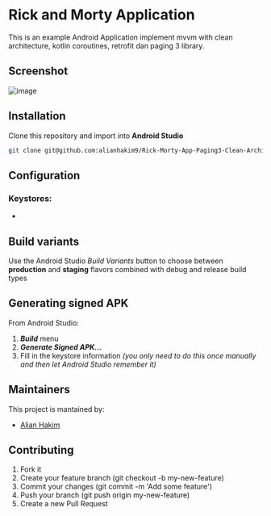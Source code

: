 # Rick and Morty Application

This is an example Android Application implement mvvm with clean architecture, kotlin coroutines, retrofit dan paging 3 library.

## Screenshot
![image](https://user-images.githubusercontent.com/51102459/186804647-f04777b0-bdc7-4f82-b77d-faada96ae3d6.png)

## Installation
Clone this repository and import into **Android Studio**
```bash
git clone git@github.com:alianhakim9/Rick-Morty-App-Paging3-Clean-Architecture-MvvM.git
```

## Configuration
### Keystores:
-


## Build variants
Use the Android Studio *Build Variants* button to choose between **production** and **staging** flavors combined with debug and release build types


## Generating signed APK
From Android Studio:
1. ***Build*** menu
2. ***Generate Signed APK...***
3. Fill in the keystore information *(you only need to do this once manually and then let Android Studio remember it)*

## Maintainers
This project is mantained by:
* [Alian Hakim](http://github.com/alianhakim9)


## Contributing

1. Fork it
2. Create your feature branch (git checkout -b my-new-feature)
3. Commit your changes (git commit -m 'Add some feature')
5. Push your branch (git push origin my-new-feature)
6. Create a new Pull Request

